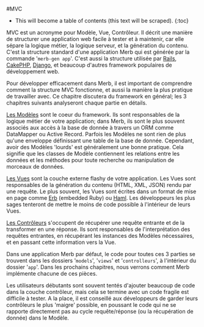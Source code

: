 #MVC

* This will become a table of contents (this text will be scraped).
{:toc}

MVC est un acronyme pour Modèle, Vue, Contrôleur.
Il décrit une manière de structurer une application web
facile à tester et à maintenir,
car elle sépare la logique métier, la logique serveur, et la génération du contenu.
C'est la structure standard d'une application Merb
qui est générée par la commande '``merb-gen app``'.
C'est aussi la structure utilisée par [Rails][], [CakePHP][], [Django][],
et beaucoup d'autres framework populaires de développement web.

Pour développer efficacement dans Merb,
il est important de comprendre comment la structure MVC fonctionne,
et aussi la manière la plus pratique de travailler avec.
Ce chapitre discutera du framework en général;
les 3 chapitres suivants analyseront chaque partie en détails.

[Les Modèles][] sont le coeur du framework.
Ils sont responsables de la logique métier de votre application;
dans Merb, ils sont le plus souvent associés aux accès à la base de donnée
à travers un ORM comme DataMapper ou Active Record.
Parfois les Modèles ne sont rien de plus 
qu'une enveloppe définissant une table de la base de donnée.
Cependant, avoir des Modèles 'lourds' est généralement une bonne pratique.
Cela signifie que les classes de Modèle contiennent
les relations entre les données et les méthodes
pour toute recherche ou manipulation de morceaux de données.

[Les Vues][] sont la couche externe flashy de votre application.
Les Vues sont responsables de la génération du contenu (HTML, XML, JSON)
rendu par une requête.
Le plus souvent, les Vues sont écrites dans un format de mise en page
comme [Erb][] (embedded Ruby) ou [Haml][].
Les développeurs les plus sages tenteront de mettre le moins de code possible
à l'intérieur de leurs Vues.

[Les Contrôleurs][] s'occupent de récupérer une requête entrante
et de la transformer en une réponse.
Ils sont responsables de l'interprétation des requêtes entrantes,
en récupérant les instances des Modèles nécessaires,
et en passant cette information vers la Vue.

Dans une application Merb par défaut,
le code pour toutes ces 3 parties se trouvent
dans les dossiers '``models``', '``views``' et '``controlleurs``',
à l'intérieur du dossier '``app``'.
Dans les prochains chapitres, nous verrons comment Merb implémente chacune de ces pièces.

Les utilisateurs débutants sont souvent tentés d'ajouter beaucoup de code dans la couche contrôleur,
mais cela se termine avec un code fragile est difficile à tester.
A la place, il est conseillé aux développeurs
de garder leurs contrôleurs le plus 'maigre' possible,
en poussant le code qui ne se rapporte directement pas au cycle requête/réponse
(ou la récupération de donnée) dans le Modèle.

[CakePHP]:              http://www.cakephp.org/
[Django]:               http://www.djangoproject.com/
[Erb]:                  http://en.wikipedia.org/wiki/ERuby
[Haml]:                 http://haml.hamptoncatlin.com/
[Les Contrôleurs]:      /fr/getting-started/controllers
[Les Modèles]:          /fr/getting-started/models
[Les Vues]:             /fr/getting-started/views
[Rails]:                http://rubyonrails.org

